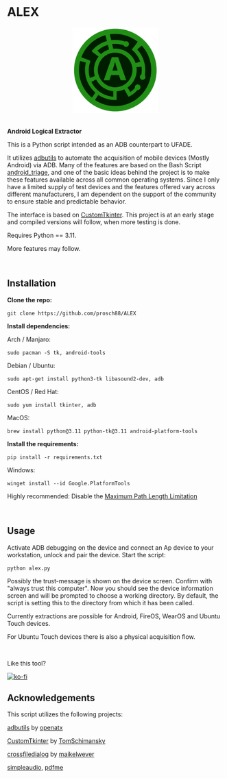 # ALEX

<div align="center">
<img src="./assets/alex.png" alt="UFADE Logo" width="200"/>
</div>
<br>

**Android Logical Extractor**

This is a Python script intended as an ADB counterpart to UFADE.

It utilizes [adbutils](https://github.com/openatx/adbutils) to automate the acquisition of mobile devices (Mostly Android) via ADB.
Many of the features are based on the Bash Script [android_triage](https://github.com/RealityNet/android_triage), and one of the basic ideas behind the project is to make these features available across all common operating systems.
Since I only have a limited supply of test devices and the features offered vary across different manufacturers, I am dependent on the support of the community to ensure stable and predictable behavior.

The interface is based on [CustomTkinter](https://github.com/TomSchimansky/CustomTkinter). This project is at an early stage and compiled versions will follow, when more testing is done.

Requires Python == 3.11.

More features may follow.

<br />

## Installation

**Clone the repo:**
```
git clone https://github.com/prosch88/ALEX
```

**Install dependencies:**

Arch / Manjaro:
```
sudo pacman -S tk, android-tools
```
Debian / Ubuntu:
```
sudo apt-get install python3-tk libasound2-dev, adb
```
CentOS / Red Hat:
```
sudo yum install tkinter, adb
```
MacOS:
```
brew install python@3.11 python-tk@3.11 android-platform-tools
```

**Install the requirements:**
```
pip install -r requirements.txt 
```
Windows:

```
winget install --id Google.PlatformTools
```

Highly recommended: Disable the [Maximum Path Length Limitation](https://learn.microsoft.com/en-us/windows/win32/fileio/maximum-file-path-limitation?tabs=Registry) 

<br />

## Usage

Activate ADB debugging on the device and connect an Ap device to your workstation, unlock and pair the device.
Start the script:
```
python alex.py
```

Possibly the trust-message is shown on the device screen. Confirm with "always trust this computer".
Now you should see the device information screen and will be prompted to choose a working directory.
By default, the script is setting this to the directory from which it has been called.

Currently extractions are possible for Android, FireOS, WearOS and Ubuntu Touch devices.

For Ubuntu Touch devices there is also a physical acquisition flow.

<br />

Like this tool? 

[![ko-fi](https://ko-fi.com/img/githubbutton_sm.svg)](https://ko-fi.com/I3I3H646F)

## Acknowledgements

This script utilizes the following projects:

[adbutils](https://github.com/openatx/adbutils) by [openatx](https://github.com/openatx)

[CustomTkinter](https://github.com/TomSchimansky/CustomTkinter) by [TomSchimansky](https://github.com/TomSchimansky) 

[crossfiledialog](https://github.com/maikelwever/crossfiledialog) by [maikelwever](https://github.com/maikelwever)

[simpleaudio](https://github.com/hamiltron/py-simple-audio), [pdfme](https://github.com/aFelipeSP/pdfme)

